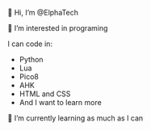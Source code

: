 👋 Hi, I’m @ElphaTech

👀 I’m interested in programing

I can code in:
  - Python
  - Lua
  - Pico8
  - AHK
  - HTML and CSS
  - And I want to learn more

🌱 I’m currently learning as much as I can
<!---
ElphaTech/ElphaTech is a ✨ special ✨ repository because its `README.md` (this file) appears on your GitHub profile.
You can click the Preview link to take a look at your changes.
--->

